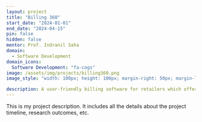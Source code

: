 ```yaml
---
layout: project
title: "Billing 360"
start_date: "2024-01-01"
end_date: "2024-04-15"
pin: false
hidden: false
mentor: Prof. Indranil Saha
domain:
  - Software Development
domain_icons:
  Software Development: "fa-cogs"
image: /assets/img/projects/billing360.png
image_style: "width: 100px; height: 100px; margin-right: 50px; margin-left: auto; display: flex; loading:eager; align-items:center;"

description: A user-friendly billing software for retailers which offers facilities like invoice generation, inventory management, credit management and data analytics.
---
```

This is my project description. It includes all the details about the project timeline, research outcomes, etc.
